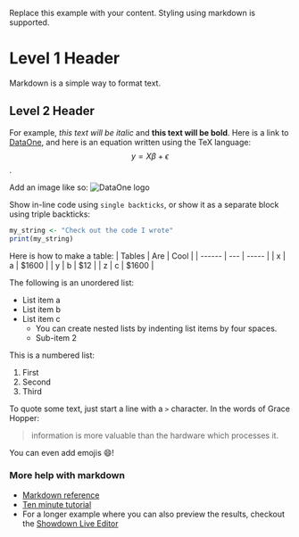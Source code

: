 Replace this example with your content. Styling using markdown is supported.

# Level 1 Header

Markdown is a simple way to format text.

## Level 2 Header

For example, _this text will be italic_ and **this text will be bold**. Here is a link to [DataOne](https://www.dataone.org), and here is an equation written using the TeX language: $$ y =X\beta + \epsilon $$.

Add an image like so: ![DataOne logo](https://www.dataone.org/uploads/dataone-logo-color.png)

Show in-line code using `single backticks`, or show it as a separate block using triple backticks:

```r
my_string <- "Check out the code I wrote"
print(my_string)
```

Here is how to make a table:
| Tables | Are | Cool |
| ------ | --- | ----- |
| x | a | $1600 |
| y | b | $12 |
| z | c | $1600 |

The following is an unordered list:

- List item a
- List item b
- List item c
  - You can create nested lists by indenting list items by four spaces.
  - Sub-item 2

This is a numbered list:

1. First
2. Second
3. Third

To quote some text, just start a line with a `>` character. In the words of Grace Hopper:

> information is more valuable than the hardware which processes it.

You can even add emojis :smile:!

### More help with markdown

- [Markdown reference](https://commonmark.org/help/)
- [Ten minute tutorial](https://commonmark.org/help/tutorial/)
- For a longer example where you can also preview the results, checkout the [Showdown Live Editor](http://demo.showdownjs.com/)
